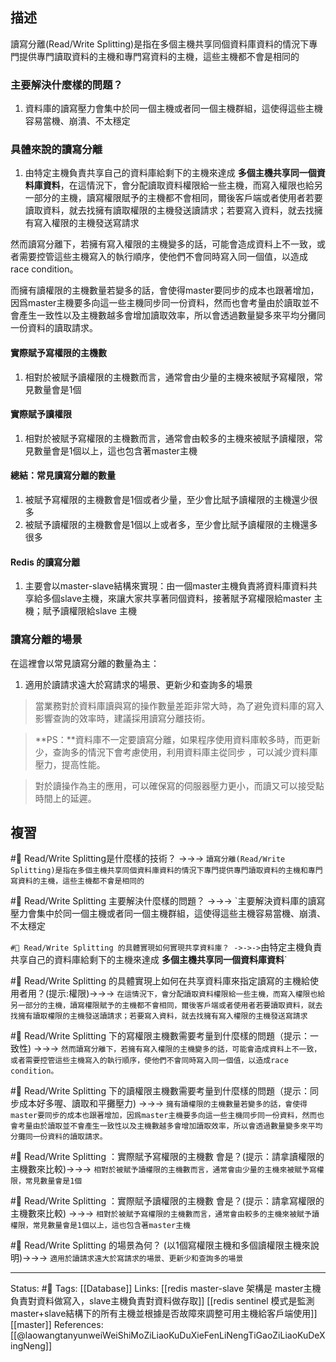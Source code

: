 ## 描述

讀寫分離(Read/Write Splitting)是指在多個主機共享同個資料庫資料的情況下專門提供專門讀取資料的主機和專門寫資料的主機，這些主機都不會是相同的

### 主要解決什麼樣的問題？
1. 資料庫的讀寫壓力會集中於同一個主機或者同一個主機群組，這使得這些主機容易當機、崩潰、不太穩定

### 具體來說的讀寫分離
1. 由特定主機負責共享自己的資料庫給剩下的主機來達成 **多個主機共享同一個資料庫資料**，在這情況下，會分配讀取資料權限給一些主機，而寫入權限也給另一部分的主機，讀寫權限賦予的主機都不會相同，爾後客戶端或者使用者若要讀取資料，就去找擁有讀取權限的主機發送讀請求；若要寫入資料，就去找擁有寫入權限的主機發送寫請求

然而讀寫分離下，若擁有寫入權限的主機變多的話，可能會造成資料上不一致，或者需要控管這些主機寫入的執行順序，使他們不會同時寫入同一個值，以造成race condition。

而擁有讀權限的主機數量若變多的話，會使得master要同步的成本也跟著增加，因爲master主機要多向這一些主機同步同一份資料，然而也會考量由於讀取並不會產生一致性以及主機數越多會增加讀取效率，所以會透過數量變多來平均分攤同一份資料的讀取請求。

#### 實際賦予寫權限的主機數
1. 相對於被賦予讀權限的主機數而言，通常會由少量的主機來被賦予寫權限，常見數量會是1個

#### 實際賦予讀權限
1. 相對於被賦予寫權限的主機數而言，通常會由較多的主機來被賦予讀權限，常見數量會是1個以上，這也包含著master主機

#### 總結：常見讀寫分離的數量
1. 被賦予寫權限的主機數會是1個或者少量，至少會比賦予讀權限的主機還少很多
2. 被賦予讀權限的主機數會是1個以上或者多，至少會比賦予讀權限的主機還多很多

#### Redis 的讀寫分離
1. 主要會以master-slave結構來實現：由一個master主機負責將資料庫資料共享給多個slave主機，來讓大家共享著同個資料，接著賦予寫權限給master 主機；賦予讀權限給slave 主機

### 讀寫分離的場景
在這裡會以常見讀寫分離的數量為主：
1. 適用於讀請求遠大於寫請求的場景、更新少和查詢多的場景

> 當業務對於資料庫讀與寫的操作數量差距非常大時，為了避免資料庫的寫入影響查詢的效率時，建議採用讀寫分離技術。

> **PS：**資料庫不一定要讀寫分離，如果程序使用資料庫較多時，而更新少，查詢多的情況下會考慮使用，利用資料庫主從同步 ，可以減少資料庫壓力，提高性能。

 >  對於讀操作為主的應用，可以確保寫的伺服器壓力更小，而讀又可以接受點時間上的延遲。  
  

## 複習
#🧠 Read/Write Splitting是什麼樣的技術？ ->->-> `讀寫分離(Read/Write Splitting)是指在多個主機共享同個資料庫資料的情況下專門提供專門讀取資料的主機和專門寫資料的主機，這些主機都不會是相同的`
<!--SR:!2022-06-10,3,250-->

#🧠 Read/Write Splitting 主要解決什麼樣的問題？ ->->-> `主要解決資料庫的讀寫壓力會集中於同一個主機或者同一個主機群組，這使得這些主機容易當機、崩潰、不太穩定
<!--SR:!2022-06-10,3,250-->
`
#🧠 Read/Write Splitting 的具體實現如何實現共享資料庫？ ->->-> `由特定主機負責共享自己的資料庫給剩下的主機來達成 **多個主機共享同一個資料庫資料**`
<!--SR:!2022-06-10,3,250-->

#🧠 Read/Write Splitting 的具體實現上如何在共享資料庫來指定讀寫的主機給使用者用？(提示:權限)->->-> `在這情況下，會分配讀取資料權限給一些主機，而寫入權限也給另一部分的主機，讀寫權限賦予的主機都不會相同，爾後客戶端或者使用者若要讀取資料，就去找擁有讀取權限的主機發送讀請求；若要寫入資料，就去找擁有寫入權限的主機發送寫請求`
<!--SR:!2022-06-10,2,230-->

#🧠 Read/Write Splitting 下的寫權限主機數需要考量到什麼樣的問題（提示：一致性) ->->-> `然而讀寫分離下，若擁有寫入權限的主機變多的話，可能會造成資料上不一致，或者需要控管這些主機寫入的執行順序，使他們不會同時寫入同一個值，以造成race condition。`
<!--SR:!2022-06-10,3,250-->

#🧠 Read/Write Splitting 下的讀權限主機數需要考量到什麼樣的問題（提示：同步成本好多喔、讀取和平攤壓力) ->->-> `擁有讀權限的主機數量若變多的話，會使得master要同步的成本也跟著增加，因爲master主機要多向這一些主機同步同一份資料，然而也會考量由於讀取並不會產生一致性以及主機數越多會增加讀取效率，所以會透過數量變多來平均分攤同一份資料的讀取請求。`
<!--SR:!2022-06-10,2,230-->

#🧠 Read/Write Splitting ：實際賦予寫權限的主機數 會是？(提示：請拿讀權限的主機數來比較)->->-> `相對於被賦予讀權限的主機數而言，通常會由少量的主機來被賦予寫權限，常見數量會是1個`
<!--SR:!2022-06-10,3,250-->

#🧠 Read/Write Splitting ：實際賦予讀權限的主機數 會是？(提示：請拿寫權限的主機數來比較) ->->-> `相對於被賦予寫權限的主機數而言，通常會由較多的主機來被賦予讀權限，常見數量會是1個以上，這也包含著master主機`
<!--SR:!2022-06-10,3,250-->


#🧠 Read/Write Splitting 的場景為何？ (以1個寫權限主機和多個讀權限主機來說明)->->-> `適用於讀請求遠大於寫請求的場景、更新少和查詢多的場景`
<!--SR:!2022-06-10,3,250-->

---
Status: #🌱 
Tags:
[[Database]]
Links:
[[redis master-slave 架構是 master主機負責對資料做寫入，slave主機負責對資料做存取]]
[[redis sentinel 模式是監測master+slave結構下的所有主機並根據是否故障來調整可用主機給客戶端使用]]
[[master]]
References:
[[@laowangtanyunweiWeiShiMoZiLiaoKuDuXieFenLiNengTiGaoZiLiaoKuDeXingNeng]]
